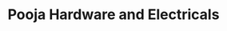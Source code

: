 ---
title: "Pooja Hardware and Electricals"
url: /pune/pooja-hardware-and-electricals/
shop: hardware
---